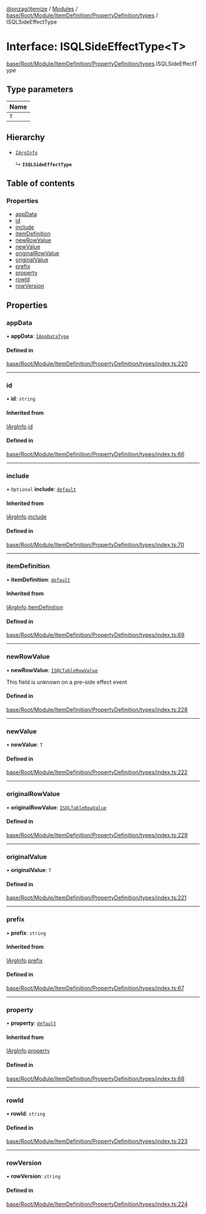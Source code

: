 [@onzag/itemize](../README.md) / [Modules](../modules.md) / [base/Root/Module/ItemDefinition/PropertyDefinition/types](../modules/base_Root_Module_ItemDefinition_PropertyDefinition_types.md) / ISQLSideEffectType

# Interface: ISQLSideEffectType\<T\>

[base/Root/Module/ItemDefinition/PropertyDefinition/types](../modules/base_Root_Module_ItemDefinition_PropertyDefinition_types.md).ISQLSideEffectType

## Type parameters

| Name |
| :------ |
| `T` |

## Hierarchy

- [`IArgInfo`](base_Root_Module_ItemDefinition_PropertyDefinition_types.IArgInfo.md)

  ↳ **`ISQLSideEffectType`**

## Table of contents

### Properties

- [appData](base_Root_Module_ItemDefinition_PropertyDefinition_types.ISQLSideEffectType.md#appdata)
- [id](base_Root_Module_ItemDefinition_PropertyDefinition_types.ISQLSideEffectType.md#id)
- [include](base_Root_Module_ItemDefinition_PropertyDefinition_types.ISQLSideEffectType.md#include)
- [itemDefinition](base_Root_Module_ItemDefinition_PropertyDefinition_types.ISQLSideEffectType.md#itemdefinition)
- [newRowValue](base_Root_Module_ItemDefinition_PropertyDefinition_types.ISQLSideEffectType.md#newrowvalue)
- [newValue](base_Root_Module_ItemDefinition_PropertyDefinition_types.ISQLSideEffectType.md#newvalue)
- [originalRowValue](base_Root_Module_ItemDefinition_PropertyDefinition_types.ISQLSideEffectType.md#originalrowvalue)
- [originalValue](base_Root_Module_ItemDefinition_PropertyDefinition_types.ISQLSideEffectType.md#originalvalue)
- [prefix](base_Root_Module_ItemDefinition_PropertyDefinition_types.ISQLSideEffectType.md#prefix)
- [property](base_Root_Module_ItemDefinition_PropertyDefinition_types.ISQLSideEffectType.md#property)
- [rowId](base_Root_Module_ItemDefinition_PropertyDefinition_types.ISQLSideEffectType.md#rowid)
- [rowVersion](base_Root_Module_ItemDefinition_PropertyDefinition_types.ISQLSideEffectType.md#rowversion)

## Properties

### appData

• **appData**: [`IAppDataType`](server.IAppDataType.md)

#### Defined in

[base/Root/Module/ItemDefinition/PropertyDefinition/types/index.ts:220](https://github.com/onzag/itemize/blob/59702dd5/base/Root/Module/ItemDefinition/PropertyDefinition/types/index.ts#L220)

___

### id

• **id**: `string`

#### Inherited from

[IArgInfo](base_Root_Module_ItemDefinition_PropertyDefinition_types.IArgInfo.md).[id](base_Root_Module_ItemDefinition_PropertyDefinition_types.IArgInfo.md#id)

#### Defined in

[base/Root/Module/ItemDefinition/PropertyDefinition/types/index.ts:66](https://github.com/onzag/itemize/blob/59702dd5/base/Root/Module/ItemDefinition/PropertyDefinition/types/index.ts#L66)

___

### include

• `Optional` **include**: [`default`](../classes/base_Root_Module_ItemDefinition_Include.default.md)

#### Inherited from

[IArgInfo](base_Root_Module_ItemDefinition_PropertyDefinition_types.IArgInfo.md).[include](base_Root_Module_ItemDefinition_PropertyDefinition_types.IArgInfo.md#include)

#### Defined in

[base/Root/Module/ItemDefinition/PropertyDefinition/types/index.ts:70](https://github.com/onzag/itemize/blob/59702dd5/base/Root/Module/ItemDefinition/PropertyDefinition/types/index.ts#L70)

___

### itemDefinition

• **itemDefinition**: [`default`](../classes/base_Root_Module_ItemDefinition.default.md)

#### Inherited from

[IArgInfo](base_Root_Module_ItemDefinition_PropertyDefinition_types.IArgInfo.md).[itemDefinition](base_Root_Module_ItemDefinition_PropertyDefinition_types.IArgInfo.md#itemdefinition)

#### Defined in

[base/Root/Module/ItemDefinition/PropertyDefinition/types/index.ts:69](https://github.com/onzag/itemize/blob/59702dd5/base/Root/Module/ItemDefinition/PropertyDefinition/types/index.ts#L69)

___

### newRowValue

• **newRowValue**: [`ISQLTableRowValue`](base_Root_sql.ISQLTableRowValue.md)

This field is unknown on a pre-side effect event

#### Defined in

[base/Root/Module/ItemDefinition/PropertyDefinition/types/index.ts:228](https://github.com/onzag/itemize/blob/59702dd5/base/Root/Module/ItemDefinition/PropertyDefinition/types/index.ts#L228)

___

### newValue

• **newValue**: `T`

#### Defined in

[base/Root/Module/ItemDefinition/PropertyDefinition/types/index.ts:222](https://github.com/onzag/itemize/blob/59702dd5/base/Root/Module/ItemDefinition/PropertyDefinition/types/index.ts#L222)

___

### originalRowValue

• **originalRowValue**: [`ISQLTableRowValue`](base_Root_sql.ISQLTableRowValue.md)

#### Defined in

[base/Root/Module/ItemDefinition/PropertyDefinition/types/index.ts:229](https://github.com/onzag/itemize/blob/59702dd5/base/Root/Module/ItemDefinition/PropertyDefinition/types/index.ts#L229)

___

### originalValue

• **originalValue**: `T`

#### Defined in

[base/Root/Module/ItemDefinition/PropertyDefinition/types/index.ts:221](https://github.com/onzag/itemize/blob/59702dd5/base/Root/Module/ItemDefinition/PropertyDefinition/types/index.ts#L221)

___

### prefix

• **prefix**: `string`

#### Inherited from

[IArgInfo](base_Root_Module_ItemDefinition_PropertyDefinition_types.IArgInfo.md).[prefix](base_Root_Module_ItemDefinition_PropertyDefinition_types.IArgInfo.md#prefix)

#### Defined in

[base/Root/Module/ItemDefinition/PropertyDefinition/types/index.ts:67](https://github.com/onzag/itemize/blob/59702dd5/base/Root/Module/ItemDefinition/PropertyDefinition/types/index.ts#L67)

___

### property

• **property**: [`default`](../classes/base_Root_Module_ItemDefinition_PropertyDefinition.default.md)

#### Inherited from

[IArgInfo](base_Root_Module_ItemDefinition_PropertyDefinition_types.IArgInfo.md).[property](base_Root_Module_ItemDefinition_PropertyDefinition_types.IArgInfo.md#property)

#### Defined in

[base/Root/Module/ItemDefinition/PropertyDefinition/types/index.ts:68](https://github.com/onzag/itemize/blob/59702dd5/base/Root/Module/ItemDefinition/PropertyDefinition/types/index.ts#L68)

___

### rowId

• **rowId**: `string`

#### Defined in

[base/Root/Module/ItemDefinition/PropertyDefinition/types/index.ts:223](https://github.com/onzag/itemize/blob/59702dd5/base/Root/Module/ItemDefinition/PropertyDefinition/types/index.ts#L223)

___

### rowVersion

• **rowVersion**: `string`

#### Defined in

[base/Root/Module/ItemDefinition/PropertyDefinition/types/index.ts:224](https://github.com/onzag/itemize/blob/59702dd5/base/Root/Module/ItemDefinition/PropertyDefinition/types/index.ts#L224)
